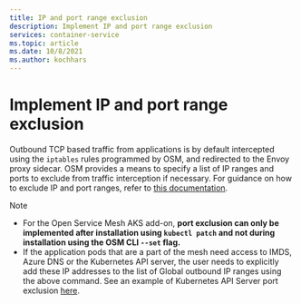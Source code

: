 ```yaml
---
title: IP and port range exclusion
description: Implement IP and port range exclusion
services: container-service
ms.topic: article
ms.date: 10/8/2021
ms.author: kochhars
---
```


# Implement IP and <span class="x x-first x-last">port range exclusion</span>

Outbound TCP based traffic from applications is by default intercepted using the `iptables` rules programmed by OSM, and redirected to the Envoy proxy sidecar. OSM provides a means to specify a list of IP ranges and ports to exclude from traffic interception if necessary. For guidance on how to exclude IP and port ranges, refer to [this documentation](https://docs.openservicemesh.io/docs/guides/traffic_management/iptables_redirection/).

> [!NOTE]
>
> - For the Open Service Mesh AKS add-on, **port exclusion can only be implemented after installation using `kubectl patch` and not during installation using the OSM CLI `--set` flag.**
> - If the application pods that are a part of the mesh need access to IMDS, Azure DNS or the Kubernetes API server, the user needs to explicitly add these IP addresses to the list of Global outbound IP ranges using the above command. See an example of Kubernetes API Server port exclusion [here](https://docs.openservicemesh.io/docs/guides/app_onboarding/#onboard-services).
